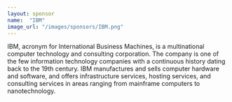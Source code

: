 ```yaml
---
layout: sponsor
name:  "IBM"
image_url: "/images/sponsors/IBM.png"
---
```

IBM, acronym for International Business Machines, is a multinational computer technology and consulting corporation. The company is one of the few information technology companies with a continuous history dating back to the 19th century. IBM manufactures and sells computer hardware and software, and offers infrastructure services, hosting services, and consulting services in areas ranging from mainframe computers to nanotechnology.
